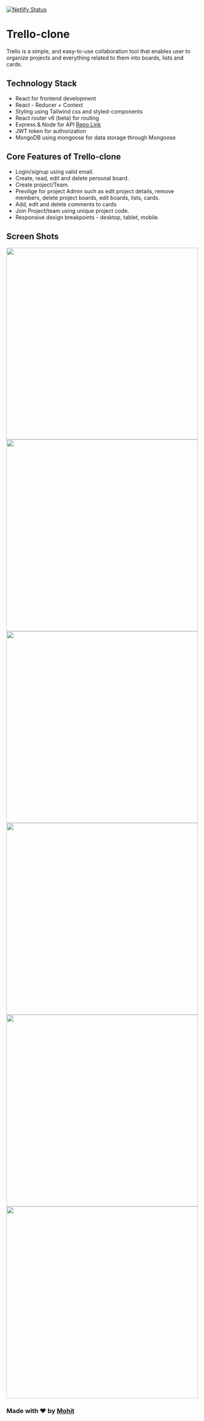 [![Netlify Status](https://api.netlify.com/api/v1/badges/c84fcec1-8c0a-4e9a-bd7e-1c626ff4d135/deploy-status)](https://app.netlify.com/sites/trello-clone-webapp/deploys)

# Trello-clone         

Trello is a simple, and easy-to-use collaboration tool that enables user to organize projects and everything related to them into boards, lists and cards.

## Technology Stack

- React for frontend development
- React - Reducer + Context
- Styling using Tailwind css and styled-components
- React router v6 (beta) for routing
- Express & Node for API [Repo Link](https://github.com/mohit-codes/Trello-clone--backend)
- JWT token for authorization 
- MongoDB using mongoose for data storage through Mongoose

## Core Features of Trello-clone
- Login/signup using valid email.
- Create, read, edit and delete personal board.
- Create project/Team.
- Previlige for project Admin such as edit project details, remove members, delete project boards, edit boards, lists, cards.
- Add, edit and delete comments to cards
- Join Project/team using unique project code. 
- Responsive design breakpoints - desktop, tablet, mobile.

## Screen Shots
<div>
 <img src="https://user-images.githubusercontent.com/40515852/129558226-ece8e00b-60ff-438e-a347-86662b3008b1.png" width=500 />
 <img src="https://user-images.githubusercontent.com/40515852/129558736-c1bb96ff-af77-4e7b-adb7-7fed17420c15.png" width=500 />
   <img src="https://user-images.githubusercontent.com/40515852/129558936-7ff192f9-7e6c-4a4d-ba13-45deef106878.png" width=500 /> 
 <img src="https://user-images.githubusercontent.com/40515852/129558954-b1d489eb-005c-434b-a8d9-168ebb2bdf62.png " width=500 />
 <img src="https://user-images.githubusercontent.com/40515852/129558970-ae9ad74a-e916-4744-98df-b5b0e43b5f62.png  " width=500 />
 <img src="https://user-images.githubusercontent.com/40515852/129558976-180b4f89-7965-4f6c-8da7-a6454d5ff659.png " width=500 />
 </div>
 
 ### Made with ❤️ by [Mohit](https://twitter.com/Mohit_codes)

